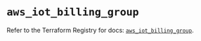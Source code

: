 # `aws_iot_billing_group`

Refer to the Terraform Registry for docs: [`aws_iot_billing_group`](https://registry.terraform.io/providers/hashicorp/aws/6.9.0/docs/resources/iot_billing_group).
